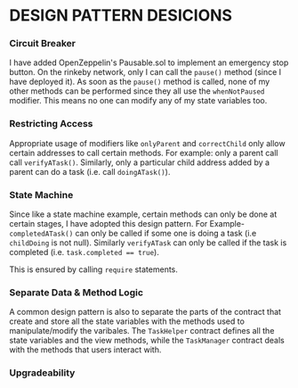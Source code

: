 # DESIGN PATTERN DESICIONS

### Circuit Breaker
I have added OpenZeppelin's Pausable.sol to implement an emergency stop button. On the rinkeby network, only I can call the `pause()` method 
(since I have deployed it). As soon as the `pause()` method is called, none of my other methods can be performed since they all use the `whenNotPaused` modifier. This means no one can modify any of my state variables too. 

### Restricting Access 
Appropriate usage of modifiers like `onlyParent` and `correctChild` only allow certain addresses to call certain methods. For example: only a parent call call `verifyATask()`. Similarly, only a particular child address added by a parent can do a task (i.e. call `doingATask()`).

### State Machine
Since like a state machine example, certain methods can only be done at certain stages, I have adopted this design pattern. For Example- `completedATask()` can only be called if some one is doing a task (i.e `childDoing` is not null). Similarly `verifyATask` can only be called if the task is completed (i.e. `task.completed == true`). 

This is ensured by calling `require` statements.

### Separate Data & Method Logic
A common design pattern is also to separate the parts of the contract that create and store all the state variables with the methods used to manipulate/modify the varibales. The `TaskHelper` contract defines all the state variables and the view methods, while the `TaskManager` contract deals with the methods that users interact with.

### Upgradeability
